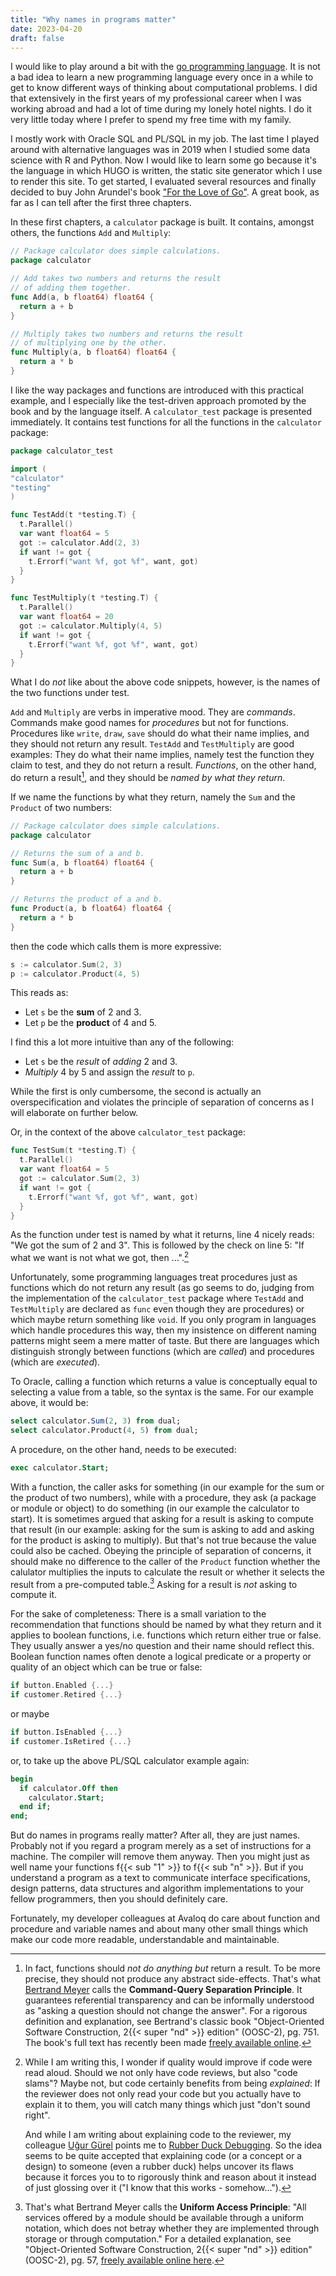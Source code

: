 ```yaml
---
title: "Why names in programs matter"
date: 2023-04-20
draft: false
---
```


I would like to play around a bit with the [go programming language](https://go.dev/). It is not a bad idea to learn a new programming language every once in a while to get to know different ways of thinking about computational problems. I did that extensively in the first years of my professional career when I was working abroad and had a lot of time during my lonely hotel nights. I do it very little today where I prefer to spend my free time with my family.

I mostly work with Oracle SQL and PL/SQL in my job. The last time I played around with alternative languages was in 2019 when I studied some data science with R and Python. Now I would like to learn some go because it's the language in which HUGO is written, the static site generator which I use to render this site. To get started, I evaluated several resources and finally decided to buy John Arundel's book ["For the Love of Go"](https://bitfieldconsulting.com/books/love). A great book, as far as I can tell after the first three chapters.

In these first chapters, a `calculator` package is built. It contains, amongst others, the functions `Add` and `Multiply`:

```go
// Package calculator does simple calculations.
package calculator

// Add takes two numbers and returns the result 
// of adding them together.
func Add(a, b float64) float64 {
  return a + b
}

// Multiply takes two numbers and returns the result 
// of multiplying one by the other.
func Multiply(a, b float64) float64 {
  return a * b
}
```

I like the way packages and functions are introduced with this practical example, and I especially like the test-driven approach promoted by the book and by the language itself. A `calculator_test` package is presented immediately. It contains test functions for all the functions in the `calculator` package:

```go
package calculator_test

import (
"calculator"
"testing"
)

func TestAdd(t *testing.T) {
  t.Parallel()
  var want float64 = 5
  got := calculator.Add(2, 3)
  if want != got {
    t.Errorf("want %f, got %f", want, got)
  }
}

func TestMultiply(t *testing.T) {
  t.Parallel()
  var want float64 = 20
  got := calculator.Multiply(4, 5)
  if want != got {
    t.Errorf("want %f, got %f", want, got)
  }
}
```

What I do *not* like about the above code snippets, however, is the names of the two functions under test.

`Add` and `Multiply` are verbs in imperative mood. They are *commands*. Commands make good names for *procedures* but not for functions. Procedures like `write`, `draw`, `save` should do what their name implies, and they should not return any result. `TestAdd` and `TestMultiply` are good examples: They do what their name implies, namely test the function they claim to test, and they do not return a result. *Functions*, on the other hand, do return a result[^1], and they should be *named by what they return*.

[^1]: In fact, functions should *not do anything but* return a result. To be more precise, they should not produce any abstract side-effects. That's what [Bertrand Meyer](https://bertrandmeyer.com/) calls the **Command-Query Separation Principle**. It guarantees referential transparency and can be informally understood as "asking a question should not change the answer". For a rigorous definition and explanation, see Bertrand's classic book "Object-Oriented Software Construction, 2{{< super "nd" >}} edition" (OOSC-2), pg. 751. The book's full text has recently been made [freely available online](https://bertrandmeyer.com/OOSC2/).

If we name the functions by what they return, namely the `Sum` and the `Product` of two numbers:

```go
// Package calculator does simple calculations.
package calculator

// Returns the sum of a and b.
func Sum(a, b float64) float64 {
  return a + b
}

// Returns the product of a and b.
func Product(a, b float64) float64 {
  return a * b
}
```

then the code which calls them is more expressive:

```go
s := calculator.Sum(2, 3)
p := calculator.Product(4, 5)
```

This reads as: 
- Let `s` be the **sum** of 2 and 3.
- Let `p` be the **product** of 4 and 5.

I find this a lot more intuitive than any of the following:
- Let `s` be the *result* of *adding* 2 and 3.
- *Multiply* 4 by 5 and assign the *result* to `p`.

While the first is only cumbersome, the second is actually an overspecification and violates the principle of separation of concerns as I will elaborate on further below.

Or, in the context of the above `calculator_test` package:

```go
func TestSum(t *testing.T) {
  t.Parallel()
  var want float64 = 5
  got := calculator.Sum(2, 3)
  if want != got {
    t.Errorf("want %f, got %f", want, got)
  }
}
```

As the function under test is named by what it returns, line 4 nicely reads: "We got the sum of 2 and 3". This is followed by the check on line 5: "If what we want is not what we got, then ...".[^2]

[^2]: While I am writing this, I wonder if quality would improve if code were read aloud. Should we not only have code reviews, but also "code slams"? Maybe not, but code certainly benefits from being *explained*: If the reviewer does not only read your code but you actually have to explain it to them, you will catch many things which just "don't sound right".

    And while I am writing about explaining code to the reviewer, my colleague [Uğur Gürel](https://www.linkedin.com/in/uguerel/) points me to [Rubber Duck Debugging](https://en.wikipedia.org/wiki/Rubber_duck_debugging). So the idea seems to be quite accepted that explaining code (or a concept or a design) to someone (even a rubber duck) helps uncover its flaws because it forces you to to rigorously think and reason about it instead of just glossing over it ("I know that this works - somehow...").

Unfortunately, some programming languages treat procedures just as functions which do not return any result (as go seems to do, judging from the implementation of the `calculator_test` package where `TestAdd` and `TestMultiply` are declared as `func` even though they are procedures) or which maybe return something like `void`. If you only program in languages which handle procedures this way, then my insistence on different naming patterns might seem a mere matter of taste. But there are languages which distinguish strongly between functions (which are *called*) and procedures (which are *executed*).

To Oracle, calling a function which returns a value is conceptually equal to selecting a value from a table, so the syntax is the same. For our example above, it would be:

```sql
select calculator.Sum(2, 3) from dual;
select calculator.Product(4, 5) from dual;
```

A procedure, on the other hand, needs to be executed:

```sql
exec calculator.Start;
```

With a function, the caller asks for something (in our example for the sum or the product of two numbers), while with a procedure, they ask (a package or module or object) to do something (in our example the calculator to start). It is sometimes argued that asking for a result is asking to compute that result (in our example: asking for the sum is asking to add and asking for the product is asking to multiply). But that's not true because the value could also be cached. Obeying the principle of separation of concerns, it should make no difference to the caller of the `Product` function whether the calulator multiplies the inputs to calculate the result or whether it selects the result from a pre-computed table.[^3] Asking for a result is *not* asking to compute it.

[^3]: That's what Bertrand Meyer calls the  **Uniform Access Principle**: "All services offered by a module should be available through a uniform notation, which does not betray whether they are implemented through storage or through computation." For a detailed explanation, see "Object-Oriented Software Construction, 2{{< super "nd" >}} edition" (OOSC-2), pg. 57, [freely available online here](https://bertrandmeyer.com/OOSC2/).

For the sake of completeness: There is a small variation to the recommendation that functions should be named by what they return and it applies to boolean functions, i.e. functions which return either true or false. They usually answer a yes/no question and their name  should reflect this. Boolean function names often denote a logical predicate or a property or quality of an object which can be true or false: 

```go
if button.Enabled {...}
if customer.Retired {...}
```

or maybe

```go
if button.IsEnabled {...}
if customer.IsRetired {...}
```

or, to take up the above PL/SQL calculator example again:

```sql
begin
  if calculator.Off then
    calculator.Start;
  end if;
end;
```

But do names in programs really matter? After all, they are just names. Probably not if you regard a program merely as a set of instructions for a machine. The compiler will remove them anyway. Then you might just as well name your functions f{{< sub "1" >}} to f{{< sub "n" >}}. But if you understand a program as a text to communicate interface specifications, design patterns, data structures and algorithm implementations to your fellow programmers, then you should definitely care. 

Fortunately, my developer colleagues at Avaloq do care about function and procedure and variable names and about many other small things which make our code more readable, understandable and maintainable.